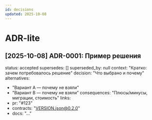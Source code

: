 ```yaml
---
id: decisions
updated: 2025-10-08
---
```


# ADR-lite

## [2025-10-08] ADR-0001: Пример решения
status: accepted
supersedes: []
superseded_by: null
context: "Кратко: зачем потребовалось решение"
decision: "Что выбрано и почему"
alternatives:
  - "Вариант A — почему не взяли"
  - "Вариант B — почему не взяли"
consequences: "Плюсы/минусы, миграции, стоимость"
links:
  - pr: "#123"
  - contracts: "VERSION.json@0.2.0"
  - docs: "…"
